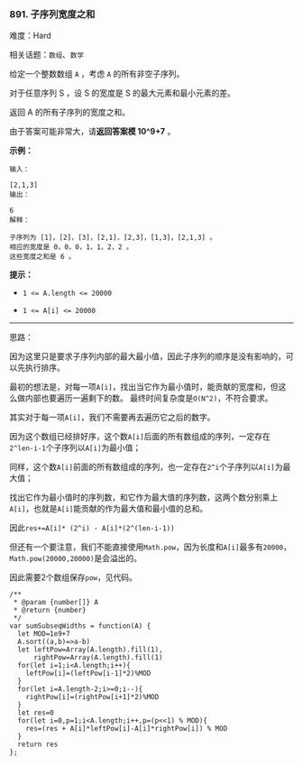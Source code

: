### 891. 子序列宽度之和

难度：Hard

相关话题：`数组`、`数学`

给定一个整数数组  `A`  ，考虑  `A`  的所有非空子序列。



对于任意序列 S ，设 S 的宽度是 S 的最大元素和最小元素的差。



返回 A 的所有子序列的宽度之和。



由于答案可能非常大，请**返回答案模 10^9+7** 。







**示例：** 





```
输入：

[2,1,3]
输出：

6
解释：

子序列为 [1]，[2]，[3]，[2,1]，[2,3]，[1,3]，[2,1,3] 。
相应的宽度是 0，0，0，1，1，2，2 。
这些宽度之和是 6 。

```






**提示：** 




* `1 <= A.length <= 20000`

* `1 <= A[i] <= 20000`






-----

思路：

因为这里只是要求子序列内部的最大最小值，因此子序列的顺序是没有影响的，可以先执行排序。

最初的想法是，对每一项`A[i]`，找出当它作为最小值时，能贡献的宽度和，但这么做内部也要遍历一遍剩下的数。
最终时间复杂度是`O(N^2)`，不符合要求。

其实对于每一项`A[i]`，我们不需要再去遍历它之后的数字。

因为这个数组已经排好序，这个数`A[i]`后面的所有数组成的序列，一定存在`2^len-i-1`个子序列以`A[i]`为最小值；

同样，这个数`A[i]`前面的所有数组成的序列，也一定存在`2^i`个子序列以`A[i]`为最大值；

找出它作为最小值时的序列数，和它作为最大值的序列数，这两个数分别乘上`A[i]`，也就是`A[i]`能贡献的作为最大值和最小值的总和。

因此`res+=A[i]* (2^i) - A[i]*(2^(len-i-1))`

但还有一个要注意，我们不能直接使用`Math.pow`，因为长度和`A[i]`最多有`20000`，`Math.pow(20000,20000)`是会溢出的。

因此需要2个数组保存`pow`，见代码。


```
/**
 * @param {number[]} A
 * @return {number}
 */
var sumSubseqWidths = function(A) {
  let MOD=1e9+7
  A.sort((a,b)=>a-b)
  let leftPow=Array(A.length).fill(1),
      rightPow=Array(A.length).fill(1)
  for(let i=1;i<A.length;i++){
    leftPow[i]=(leftPow[i-1]*2)%MOD
  }
  for(let i=A.length-2;i>=0;i--){
    rightPow[i]=(rightPow[i+1]*2)%MOD
  }
  let res=0
  for(let i=0,p=1;i<A.length;i++,p=(p<<1) % MOD){
    res=(res + A[i]*leftPow[i]-A[i]*rightPow[i]) % MOD
  }
  return res
};



```

